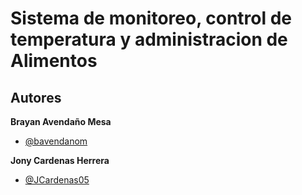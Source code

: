 # Sistema de monitoreo, control de temperatura y administracion de Alimentos

## Autores

**Brayan Avendaño Mesa**
- [@bavendanom](https://www.github.com/bavendanom)


**Jony Cardenas Herrera**
- [@JCardenas05](https://github.com/JCardenas05)
